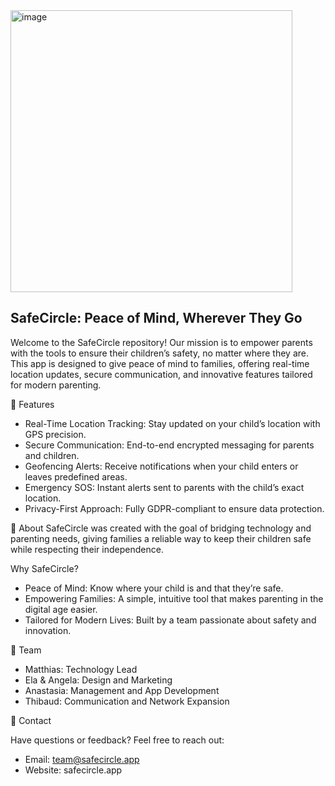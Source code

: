 <img width="451" alt="image" src="https://github.com/user-attachments/assets/fe55da68-cdac-49d3-8df0-0f906ec826d7" />

SafeCircle: Peace of Mind, Wherever They Go
------------------------------
Welcome to the SafeCircle repository! Our mission is to empower parents with the tools to ensure their children’s safety, no matter where they are. This app is designed to give peace of mind to families, offering real-time location updates, secure communication, and innovative features tailored for modern parenting.

🚀 Features
- Real-Time Location Tracking: Stay updated on your child’s location with GPS precision.
- Secure Communication: End-to-end encrypted messaging for parents and children.
- Geofencing Alerts: Receive notifications when your child enters or leaves predefined areas.
- Emergency SOS: Instant alerts sent to parents with the child’s exact location.
- Privacy-First Approach: Fully GDPR-compliant to ensure data protection.

📖 About
SafeCircle was created with the goal of bridging technology and parenting needs, giving families a reliable way to keep their children safe while respecting their independence.

Why SafeCircle?
- Peace of Mind: Know where your child is and that they’re safe.
- Empowering Families: A simple, intuitive tool that makes parenting in the digital age easier.
- Tailored for Modern Lives: Built by a team passionate about safety and innovation.

👥 Team
- Matthias: Technology Lead
- Ela & Angela: Design and Marketing
- Anastasia: Management and App Development
- Thibaud: Communication and Network Expansion

📩 Contact

Have questions or feedback? Feel free to reach out:
- Email: team@safecircle.app
- Website: safecircle.app

